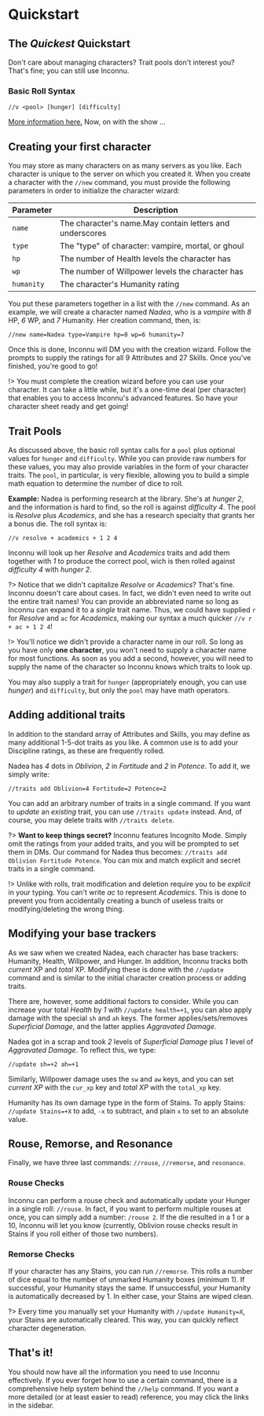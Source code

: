 # Quickstart

## The *Quickest* Quickstart

Don't care about managing characters? Trait pools don't interest you? That's fine; you can still use Inconnu.

### Basic Roll Syntax

```
//v <pool> [hunger] [difficulty]

```

[More information here.](rolls.md) Now, on with the show ...

## Creating your first character

You may store as many characters on as many servers as you like. Each character is unique to the server on which you created it. When you create a character with the `//new` command, you must provide the following parameters in order to initialize the character wizard:

| Parameter  | Description                                              |
|------------|----------------------------------------------------------|
| `name`     | The character's name.May contain letters and underscores |
| `type`     | The "type" of character: vampire, mortal, or ghoul       |
| `hp`       | The number of Health levels the character has            |
| `wp`       | The number of Willpower levels the character has         |
| `humanity` | The character's Humanity rating                          |

You put these parameters together in a list with the `//new` command. As an example, we will create a character named *Nadea*, who is a *vampire* with *8* HP, *6* WP, and *7* Humanity. Her creation command, then, is:

```
//new name=Nadea type=Vampire hp=8 wp=6 humanity=7

```

Once this is done, Inconnu will DM you with the creation wizard. Follow the prompts to supply the ratings for all 9 Attributes and 27 Skills. Once you've finished, you're good to go!

!> You must complete the creation wizard before you can use your character. It can take a little while, but it's a one-time deal (per character) that enables you to access Inconnu's advanced features. So have your character sheet ready and get going!

## Trait Pools

As discussed above, the basic roll syntax calls for a `pool` plus optional values for `hunger` and `difficulty`. While you can provide raw numbers for these values, you may also provide variables in the form of your character traits. The `pool`, in particular, is very flexible, allowing you to build a simple math equation to determine the number of dice to roll.

**Example:** Nadea is performing research at the library. She's at *hunger 2*, and the information is hard to find, so the roll is against *difficulty 4*. The pool is *Resolve* plus *Academics*, and she has a research specialty that grants her a bonus die. The roll syntax is:

```
//v resolve + academics + 1 2 4

```

Inconnu will look up her *Resolve* and *Academics* traits and add them together with *1* to produce the correct pool, wich is then rolled against *difficulty 4* with *hunger 2*.

?> Notice that we didn't capitalize *Resolve* or *Academics*? That's fine. Inconnu doesn't care about cases. In fact, we didn't even need to write out the entire trait names! You can provide an abbreviated name so long as Inconnu can expand it to a *single* trait name. Thus, we could have supplied `r` for *Resolve* and `ac` for *Academics*, making our syntax a much quicker `//v r + ac + 1 2 4`!

!> You'll notice we didn't provide a character name in our roll. So long as you have only **one character**, you won't need to supply a character name for most functions. As soon as you add a second, however, you will need to supply the name of the character so Inconnu knows which traits to look up.

You may also supply a trait for `hunger` (appropriately enough, you can use *hunger*) and `difficulty`, but only the `pool` may have math operators.

## Adding additional traits

In addition to the standard array of Attributes and Skills, you may define as many additional 1-5-dot traits as you like. A common use is to add your Discipline ratings, as these are frequently rolled.

Nadea has *4* dots in *Oblivion*, *2* in *Fortitude* and *2* in *Potence*. To add it, we simply write:

```
//traits add Oblivion=4 Fortitude=2 Potence=2

```

You can add an arbitrary number of traits in a single command. If you want to *update* an *existing* trait, you can use `//traits update` instead. And, of course, you may delete traits with `//traits delete`.

?> **Want to keep things secret?** Inconnu features Incognito Mode. Simply omit the ratings from your added traits, and you will be prompted to set them in DMs. Our command for Nadea thus becomes: `//traits add Oblivion Fortitude Potence`. You can mix and match explicit and secret traits in a single command.

!> Unlike with rolls, trait modification and deletion require you to be *explicit* in your typing. You can't write *ac* to represent *Academics*. This is done to prevent you from accidentally creating a bunch of useless traits or modifying/deleting the wrong thing.

## Modifying your base trackers

As we saw when we created Nadea, each character has base trackers: Humanity, Health, Willpower, and Hunger. In addition, Inconnu tracks both *current* XP and *total* XP. Modifying these is done with the `//update` command and is similar to the initial character creation process or adding traits.

There are, however, some additional factors to consider. While you can increase your total *Health* by *1* with `//update health=+1`, you can also apply damage with the special `sh` and `ah` keys. The former applies/sets/removes *Superficial Damage*, and the latter applies *Aggravated Damage*.

Nadea got in a scrap and took *2* levels of *Superficial Damage* plus *1* level of *Aggravated Damage*. To reflect this, we type:

```
//update sh=+2 ah=+1

```

Similarly, Willpower damage uses the `sw` and `aw` keys, and you can set *current XP* with the `cur_xp` key and *total XP* with the `total_xp` key.

Humanity has its own damage type in the form of Stains. To apply Stains: `//update Stains=+X` to add, `-x` to subtract, and plain `x` to set to an absolute value.

## Rouse, Remorse, and Resonance

Finally, we have three last commands: `//rouse`, `//remorse`, and `resonance`.

### Rouse Checks

Inconnu can perform a rouse check and automatically update your Hunger in a single roll: `//rouse`. In fact, if you want to perform multiple rouses at once, you can simply add a number: `/rouse 2`. If the die resulted in a 1 or a 10, Inconnu will let you know (currently, Oblivion rouse checks result in Stains if you roll either of those two numbers).

### Remorse Checks

If your character has any Stains, you can run `//remorse`. This rolls a number of dice equal to the number of unmarked Humanity boxes (minimum 1). If successful, your Humanity stays the same. If unsuccessful, your Humanity is automatically decreased by 1. In either case, your Stains are wiped clean.

?> Every time you manually set your Humanity with `//update Humanity=X`, your Stains are automatically cleared. This way, you can quickly reflect character degeneration.

## That's it!

You should now have all the information you need to use Inconnu effectively. If you ever forget how to use a certain command, there is a comprehensive help system behind the `//help` command. If you want a more detailed (or at least easier to read) reference, you may click the links in the sidebar.

